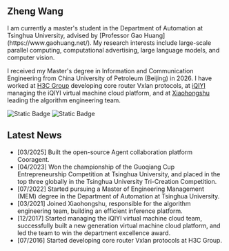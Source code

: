 ## Zheng Wang

<div style="display: flex; align-items: center;">
<div style="flex: 3;">
I am currently a master's student in the Department of Automation at Tsinghua University, advised by [Professor Gao Huang](https://www.gaohuang.net/). My research interests include large-scale parallel computing, computational advertising, large language models, and computer vision.

I received my Master's degree in Information and Communication Engineering from China University of Petroleum (Beijing) in 2026.
I have worked at [H3C Group](https://www.h3c.com/cn/) developing core router Vxlan protocols,
at [iQIYI](https://www.iqiyi.com/) managing the iQIYI virtual machine cloud platform,
and at [Xiaohongshu](https://www.xiaohongshu.com/) leading the algorithm engineering team.

![Static Badge](https://img.shields.io/badge/Email-z--wang22@mails.tsinghua.edu.cn-blue)
![Static Badge](https://img.shields.io/badge/Github-learningCatHD-green)



## Latest News

- [03/2025] Built the open-source Agent collaboration platform Cooragent.
- [04/2023] Won the championship of the Guoqiang Cup Entrepreneurship Competition at Tsinghua University, and placed in the top three globally in the Tsinghua University Tri-Creation Competition.
- [07/2022] Started pursuing a Master of Engineering Management (MEM) degree in the Department of Automation at Tsinghua University.
- [03/2021] Joined Xiaohongshu, responsible for the algorithm engineering team, building an efficient inference platform.
- [12/2017] Started managing the iQIYI virtual machine cloud team, successfully built a new generation virtual machine cloud platform, and led the team to win the department excellence award.
- [07/2016] Started developing core router Vxlan protocols at H3C Group.

